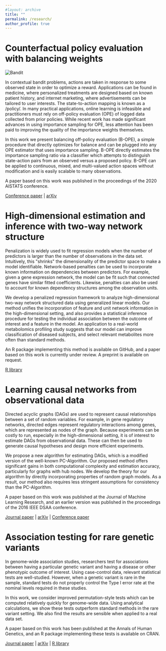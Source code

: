 ```yaml
---
#layout: archive
title: ""
permalink: /research/
author_profile: true
---
```


# Counterfactual policy evaluation with balancing weights

![Bandit](bandit.png)

In contextual bandit problems, actions are taken in response to some observed state in order to optimize a reward. Applications can be found in medicine, where personalized treatments are designed based on known patient history, and internet marketing, where advertisements can be tailored to user interests. The state-to-action mapping is known as a /policy/. In many practical applications, online learning is infeasible and practitioners must rely on off-policy evaluation (OPE) of logged data collected from prior policies. While recent work has made significant advances in using importance sampling for OPE, less attention has been paid to improving the quality of the importance weights themselves. 

In this work we present balancing off-policy evaluation (B-OPE), a simple procedure that directly optimizes for balance and can be plugged into any OPE estimator that uses importance sampling. B-OPE directly estimates the importance sampling ratio via a classifier which attempts to distinguish state-action pairs from an observed versus a proposed policy. B-OPE can be applied to continuous, mixed, and multi-valued action spaces without modification and is easily scalable to many observations.

A paper based on this work was published in the proceedings of the 2020 AISTATS conference.

[Conference paper](http://proceedings.mlr.press/v108/sondhi20a.html) | [arXiv](https://arxiv.org/abs/1906.03694)

# High-dimensional estimation and inference with two-way network structure

Penalization is widely used to fit regression models when the number of predictors is larger than the number of observations in the data set. Intuitively, this "shrinks" the dimensionality of the predictor space to make a model identifiable. Network-based penalties can be used to incorporate known information on dependencies between predictors. For example, given a gene expression network, the model can be fit such that connected genes have similar fitted coefficients. Likewise, penalties can also be used to account for known dependency structures among the observation units.  

We develop a penalized regression framework to analyze high-dimensional two-way network structured data using generalized linear models. Our method unifies the incorporation of feature and unit network information in the high-dimensional setting, and also provides a statistical inference procedure for testing the individual association between the outcome of interest and a feature in the model. An application to a real-world metabolomics profiling study suggests that our model can improve classification of diseased subjects, and select relevant metabolites more often than standard methods.

An R package implementing this method is available on GitHub, and a paper based on this work is currently under review. A preprint is available on request.

[R library](https://github.com/asondhi/glmfunk)

# Learning causal networks from observational data

Directed acyclic graphs (DAGs) are used to represent causal relationships between a set of random variables. For example, in gene regulatory networks, directed edges represent regulatory interactions among genes, which are represented as nodes of the graph. Because experiments can be costly to run, especially in the high-dimensional setting, it is of interest to estimate DAGs from observational data. These can then be used to generate causal hypotheses and design more efficient experiments. 

We propose a new algorithm for estimating DAGs, which is a modified version of the well-known PC-Algorithm. Our proposed method offers significant gains in both computational complexity and estimation accuracy, particularly for graphs with hub nodes. We develop the theory for our algorithm by directly incorporating properties of random graph models. As a result, our method also requires less stringent assumptions for consistency than the PC-Algorithm. 

A paper based on this work was published at the Journal of Machine Learning Research, and an earlier version was published in the proceedings of the 2016 IEEE DSAA conference.

[Journal paper](http://jmlr.org/papers/v20/17-601.html) | [arXiv](https://arxiv.org/abs/1806.06209) | [Conference paper](http://ieeexplore.ieee.org/abstract/document/7796967/)

# Association testing for rare genetic variants

In genome-wide association studies, researchers test for associations between having a particular genetic variant and having a disease or other phenotypic outcome of interest. Using case-control data, relevant statistical tests are well-studied. However, when a genetic variant is rare in the sample, standard tests do not properly control the Type I error rate at the nominal levels required in these studies.

In this work, we consider improved permutation-style tests which can be computed relatively quickly for genome-wide data. Using analytical calculations, we show these tests outperform standard methods in the rare variant setting. We also find the results are sensible when applied to a real data set.

A paper based on this work has been published at the Annals of Human Genetics, and an R package implementing these tests is available on CRAN.

[Journal paper](https://doi.org/10.1111/ahg.12229) | [arXiv](https://arxiv.org/abs/1712.06643) | [R library](https://cran.r-project.org/package=AUtests)

